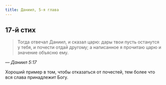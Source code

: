 ```yaml
---
title: Даниил, 5-я глава
---
```


## 17-й стих

> Тогда отвечал Даниил, и сказал царю: дары твои пусть останутся у тебя, и почести отдай другому; а написанное я
> прочитаю царю и значение объясню ему.

— <cite>Даниил&nbsp;5:17</cite>

Хороший пример в том, чтобы отказаться от почестей, тем более что вся слава принадлежит Богу.
